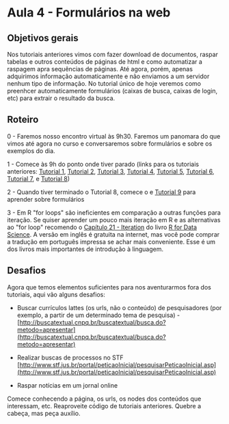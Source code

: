 # Aula 4 - Formulários na web

## Objetivos gerais

Nos tutoriais anteriores vimos com fazer download de documentos, raspar tabelas e outros conteúdos de páginas de html e como automatizar a raspagem apra sequências de páginas. Até agora, porém, apenas adquirimos informação automaticamente e não enviamos a um servidor nenhum tipo de informação. No tutorial único de hoje veremos como preenhcer automaticamente formulários (caixas de busca, caixas de login, etc) para extrair o resultado da busca.

## Roteiro

0 - Faremos nosso encontro virtual às 9h30. Faremos um panomara do que vimos até agora no curso e conversaremos sobre formulários e sobre os exemplos do dia.

1 - Comece às 9h do ponto onde tiver parado (links para os tutoriais anteriores: [Tutorial 1](https://github.com/seade-R/raspagem-dados-r/blob/main/tutoriais/tutorial-01.md), [Tutorial 2](https://github.com/seade-R/raspagem-dados-r/blob/main/tutoriais/tutorial-02.md), [Tutorial 3](https://github.com/seade-R/raspagem-dados-r/blob/main/tutoriais/tutorial-03.md), [Tutorial 4](https://github.com/seade-R/raspagem-dados-r/blob/main/tutoriais/tutorial-04.md), [Tutorial 5](https://github.com/seade-R/raspagem-dados-r/blob/main/tutoriais/tutorial-05.md), [Tutorial 6](https://github.com/seade-R/raspagem-dados-r/blob/main/tutoriais/tutorial-06.md), [Tutorial 7](https://github.com/seade-R/raspagem-dados-r/blob/main/tutoriais/tutorial-07.md), e [Tutorial 8](https://github.com/seade-R/raspagem-dados-r/blob/main/tutoriais/tutorial-08.md))

2 - Quando tiver terminado o Tutorial 8, comece o e [Tutorial 9](https://github.com/seade-R/raspagem-dados-r/blob/main/tutoriais/tutorial-09.md) para aprender sobre formulários

3 - Em R "for loops" são ineficientes em comparação a outras funções para iteração. Se quiser aprender um pouco mais iteração em R e as alternativas ao "for loop" recomendo o [Capítulo 21 - Iteration](https://r4ds.had.co.nz/iteration.html) do livro [R for Data Science](https://r4ds.had.co.nz). A versão em inglês é gratuita na internet, mas você pode comprar a tradução em português impressa se achar mais conveniente. Esse é um dos livros mais importantes de introdução à linguagem. 

## Desafios

Agora que temos elementos suficientes para nos aventurarmos fora dos tutoriais, aqui vão alguns desafios:

- Buscar currículos lattes (os urls, não o conteúdo) de pesquisadores (por exemplo, a partir de um determinado tema de pesquisa) - [http://buscatextual.cnpq.br/buscatextual/busca.do?metodo=apresentar](http://buscatextual.cnpq.br/buscatextual/busca.do?metodo=apresentar)

- Realizar buscas de processos no STF [http://www.stf.jus.br/portal/peticaoInicial/pesquisarPeticaoInicial.asp](http://www.stf.jus.br/portal/peticaoInicial/pesquisarPeticaoInicial.asp)

- Raspar notícias em um jornal online

Comece conhecendo a página, os urls, os nodes dos conteúdos que interessam, etc. Reaproveite código de tutoriais anteriores. Quebre a cabeça, mas peça auxílio.